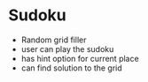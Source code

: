 # Sudoku

* Random grid filler
* user can play the sudoku
* has hint option for current place
* can find solution to the grid
